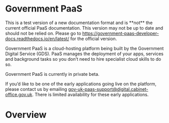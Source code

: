 # Government PaaS

 <aside class="warning">
This is a test version of a new documentation format and is **not** the current official PaaS documentation. This version may not be up to date and should not be relied on. Please go to <a href="https://government-paas-developer-docs.readthedocs.io/en/latest/">https://government-paas-developer-docs.readthedocs.io/en/latest/</a> for the official version.
 </aside>

Government PaaS is a cloud-hosting platform being built by the Government Digital Service (GDS). PaaS manages the deployment of your apps, services and background tasks so you don’t need to hire specialist cloud skills to do so.

<aside class="notice">
	Government PaaS is currently in private beta.
</aside>

If you’d like to be one of the early applications going live on the platform, please contact us by emailing [gov-uk-paas-support@digital.cabinet-office.gov.uk](mailto:gov-uk-paas-support@digital.cabinet-office.gov.uk). There is limited availability for these early applications.

# Overview

